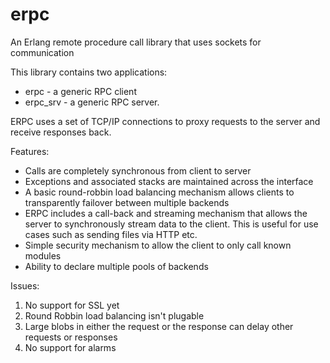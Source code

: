 erpc
====

An Erlang remote procedure call library that uses sockets for communication

This library contains two applications:
 * erpc - a generic RPC client
 * erpc_srv - a generic RPC server.

ERPC uses a set of TCP/IP connections to proxy requests to the server and receive responses back.

Features:
 * Calls are completely synchronous from client to server
 * Exceptions and associated stacks are maintained across the interface
 * A basic round-robbin load balancing mechanism allows clients to transparently
   failover between multiple backends
 * ERPC includes a call-back and streaming mechanism that allows the server to synchronously
   stream data to the client. This is useful for use cases such as sending files via HTTP etc.
 * Simple security mechanism to allow the client to only call known modules 
 * Ability to declare multiple pools of backends
 
Issues:
 1. No support for SSL yet
 2. Round Robbin load balancing isn't plugable
 3. Large blobs in either the request or the response can delay other requests or responses
 4. No support for alarms 

